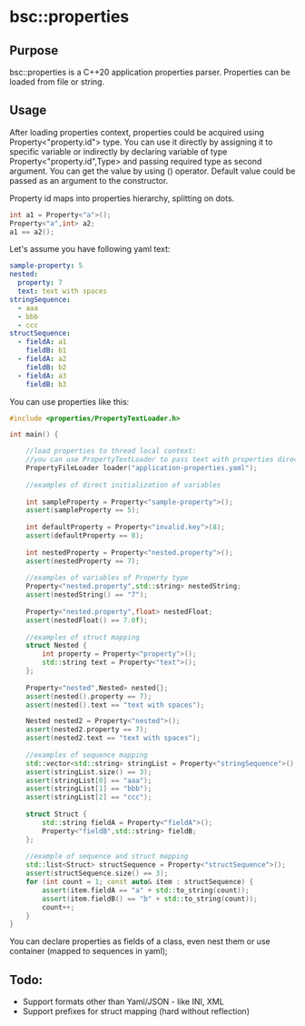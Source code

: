 # bsc::properties

## Purpose

bsc::properties is a C++20 application properties parser. Properties can be loaded from file or string.

## Usage

After loading properties context, properties could be acquired using Property<"property.id"> type. You can use it directly by assigning it
to specific variable or indirectly by declaring variable of type Property<"property.id",Type> and passing required type as second argument.
You can get the value by using () operator. Default value could be passed as an argument to the constructor.

Property id maps into properties hierarchy, splitting on dots.

```cpp
int a1 = Property<"a">();
Property<"a",int> a2;
a1 == a2();
```

Let's assume you have following yaml text:

```yaml
sample-property: 5
nested:
  property: 7
  text: text with spaces
stringSequence:
  - aaa
  - bbb
  - ccc
structSequence:
  - fieldA: a1
    fieldB: b1
  - fieldA: a2
    fieldB: b2
  - fieldA: a3
    fieldB: b3
```

You can use properties like this:

```cpp
#include <properties/PropertyTextLoader.h>

int main() {

    //load properties to thread local context:
    //you can use PropertyTextLoader to pass text with properties directly or PropertyFileLoader to load properties from file.
    PropertyFileLoader loader("application-properties.yaml");
    
    //examples of direct initialization of variables
    
    int sampleProperty = Property<"sample-property">();
    assert(sampleProperty == 5);
    
    int defaultProperty = Property<"invalid.key">(8);
    assert(defaultProperty == 8);
    
    int nestedProperty = Property<"nested.property">();
    assert(nestedProperty == 7);
    
    //examples of variables of Property type
    Property<"nested.property",std::string> nestedString;
    assert(nestedString() == "7");
    
    Property<"nested.property",float> nestedFloat;
    assert(nestedFloat() == 7.0f);
    
    //examples of struct mapping
    struct Nested {
        int property = Property<"property">();
        std::string text = Property<"text">();
    };
    
    Property<"nested",Nested> nested{};
    assert(nested().property == 7);
    assert(nested().text == "text with spaces");

    Nested nested2 = Property<"nested">();
    assert(nested2.property == 7);
    assert(nested2.text == "text with spaces");
    
    //examples of sequence mapping
    std::vector<std::string> stringList = Property<"stringSequence">();
    assert(stringList.size() == 3);
    assert(stringList[0] == "aaa");
    assert(stringList[1] == "bbb");
    assert(stringList[2] == "ccc");
    
    struct Struct {
        std::string fieldA = Property<"fieldA">();
        Property<"fieldB",std::string> fieldB;
    };
    
    //example of sequence and struct mapping
    std::list<Struct> structSequence = Property<"structSequence">();
    assert(structSequence.size() == 3);
    for (int count = 1; const auto& item : structSequence) {
        assert(item.fieldA == "a" + std::to_string(count));
        assert(item.fieldB() == "b" + std::to_string(count));
        count++;
    }
}


```

You can declare properties as fields of a class, even nest them or use container (mapped to sequences in yaml);

## Todo:

* Support formats other than Yaml/JSON - like INI, XML
* Support prefixes for struct mapping (hard without reflection)